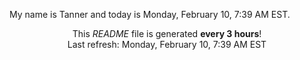My name is Tanner and today is Monday, February 10, 7:39 AM EST.

<p align="center">This <i>README</i> file is generated <b>every 3 hours</b>!</br>Last refresh: Monday, February 10, 7:39 AM EST<br /></p>
